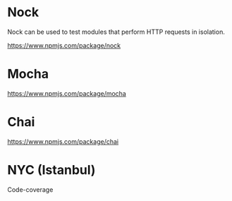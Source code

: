 # Nock
Nock can be used to test modules that perform HTTP requests in isolation.

https://www.npmjs.com/package/nock

# Mocha
https://www.npmjs.com/package/mocha

# Chai
https://www.npmjs.com/package/chai

# NYC (Istanbul)
Code-coverage